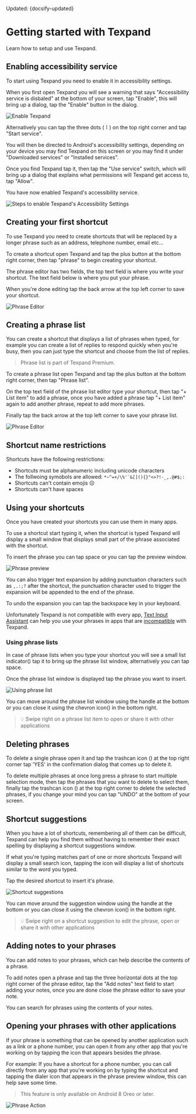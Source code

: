 
Updated: {docsify-updated}

# Getting started with Texpand

Learn how to setup and use Texpand.

## Enabling accessibility service

To start using Texpand you need to enable it in accessibility settings. 
 
When you first open Texpand you will see a warning that says "Accessibility service is disbaled" at the bottom of your screen, tap "Enable", this will bring up a dialog, tap the "Enable" button in the dialog.

![Enable Texpand](img/enable_accessibility_steps.png)

Alternatively you can tap the three dots ( ⠇) on the top right corner and tap "Start service". 

You will then be directed to Android's accessibility settings, depending on your device you may find Texpand on this screen or you may find it under "Downloaded services" or "Installed services".

Once you find Texpand tap it, then tap the "Use service" switch, which will bring up a dialog that explains what permissions will Texpand get access to, tap "Allow". 

You have now enabled Texpand's accessibility service.

![Steps to enable Texpand's Accessibility Settings](img/accessibility_steps.png)

## Creating your first shortcut

To use Texpand you need to create shortcuts that will be replaced by a longer phrase such as an address, telephone number, email etc...

To create a shortcut open Texpand and tap the plus button at the bottom right corner, then tap "phrase" to begin creating your shortcut.

The phrase editor has two fields, the top text field is where you write your shortcut. The text field below is where you put your phrase. 

When you're done editing tap the back arrow at the top left corner to save your shortcut.

![Phrase Editor](img/create_phrase_steps.png)

## Creating a phrase list

You can create a shortcut that displays a list of phrases when typed, for example you can create a list of replies to respond quickly when you're busy, then you can just type the shortcut and choose from the list of replies.

> <i class='bx bxs-crown' style="color: orange"></i> Phrase list is part of Texpand Premium.

To create a phrase list open Texpand and tap the plus button at the bottom right corner, then tap "Phrase list".

On the top text field of the phrase list editor type your shortcut, then tap "+ List item" to add a phrase, once you have added a phrase tap "+ List item" again to add another phrase, repeat to add more phrases.

Finally tap the back arrow at the top left corner to save your phrase list.

![Phrase Editor](img/creating_phrase_list_steps.png)

## Shortcut name restrictions

Shortcuts have the following restrictions:

- Shortcuts must be alphanumeric including unicode characters
- The follwoing symobols are allowed: ``*~^=+/\%'`&[](){}"<>?!-_,.@#$;:``
- Shortcuts can't contain emojis ☹️
- Shortcuts can't have spaces

## Using your shortcuts 

Once you have created your shortcuts you can use them in many apps. 

To use a shortcut start typing it, when the shortcut is typed Texpand will display a small window that displays small part of the phrase associated with the shortcut.

To insert the phrase you can tap space or you can tap the preview window.

![Phrase preview](img/text_expansion_steps.png) 

You can also trigger text expansion by adding punctuation characters such as `,.:;?` after the shortcut, the punctuation character used to trigger the expansion will be appended to the end of the phrase.

To undo the expansion you can tap the backspace key in your keyboard.

Unfortunately Texpand is not compatible with every app, [Text Input Assistant](/text-input-assistant 'target=_self') can help you use your phrases in apps that are [incompatible](/known-issues?id=incompatible-applications 'target=_self') with Texpand.

### Using phrase lists

In case of phrase lists when you type your shortcut you will see a small list indicator(<i class="bx bx-list-ul"></i>) tap it to bring up the phrase list window, alternatively you can tap space. 

Once the phrase list window is displayed tap the phrase you want to insert.

![Using phrase list](img/phrase_list_usage_steps.png)

You can move around the phrase list window using the handle at the bottom or you can close it using the chevron icon(<i class='bx bxs-chevron-down'></i>) in the bottom right.

> 💡 Swipe right on a phrase list item to open or share it with other applications

## Deleting phrases

To delete a single phrase open it and tap the trashcan icon (<i class='bx bxs-trash' ></i>) at the top right corner tap 'YES' in the confirmation dialog that comes up to delete it.

To delete multiple phrases at once long press a phrase to start multiple selection mode, then tap the phrases that you want to delete to select them, finally tap the trashcan icon (<i class='bx bxs-trash'></i>) at the top right corner to delete the selected phrases, if you change your mind you can tap "UNDO" at the bottom of your screen.

## Shortcut suggestions

When you have a lot of shortcuts, remembering all of them can be difficult, Texpand can help you find them without having to remember their exact spelling by displaying a shortcut suggestions window.

If what you're typing matches part of one or more shortcuts Texpand will display a small search icon, tapping the icon will display a list of shortcuts similar to the word you typed.

Tap the desired shortcut to insert it's phrase.

![Shortcut suggestions](img/shortcut_suggestions.png)

You can move around the suggestion window using the handle at the bottom or you can close it using the chevron icon(<i class='bx bxs-chevron-down'></i>) in the bottom right.

> 💡 Swipe right on a shortcut suggestion to edit the phrase, open or share it with other applications

## Adding notes to your phrases

You can add notes to your phrases, which can help describe the contents of a phrase. 

To add notes open a phrase and tap the three horizontal dots at the top right corner of the phrase editor, tap the "Add notes" text field to start adding your notes, once you are done close the phrase editor to save your note.

You can search for phrases using the contents of your notes.


## Opening your phrases with other applications

If your phrase is something that can be opened by another application such as a link or a phone number, you can open it from any other app that you're working on by tapping the icon that appears besides the phrase.

For example: If you have a shortcut for a phone number, you can call directly from any app that you're working on by typing the shortcut and tapping the dialer icon that appears in the phrase preview window, this can help save some time. 

> This feature is only available on Android 8 Oreo or later.

![Phrase Action](img/snippet_action_steps.png)










